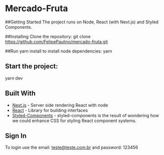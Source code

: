 # Mercado-Fruta

##Getting Started
The project runs on Node, React (with Next.js) and Styled Components.

##Installing
Clone the repository:
git clone https://github.com/FelipePaulino/mercado-fruta.git

##Run yarn install to install node dependencies:
yarn

## Start the project:
yarn dev

## Built With

* [Next.js](https://nextjs.org/) - Server side rendering React with node
* [React](https://reactjs.org/) - Library for building interfaces
* [Styled-Components](https://styled-components.com/) - styled-components is the result of wondering how we could enhance CSS for styling React component systems.


 ## Sign In
 To login use the email: teste@teste.com.br and password: 123456
